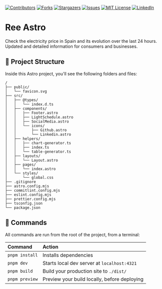 <div id="top"></div>

<!-- https://github.com/othneildrew/Best-README-Template >
<!-- PROJECT SHIELDS -->
<!--
*** I'm using markdown "reference style" links for readability.
*** Reference links are enclosed in brackets [ ] instead of parentheses ( ).
*** See the bottom of this document for the declaration of the reference variables
*** for contributors-url, forks-url, etc. This is an optional, concise syntax you may use.
*** https://www.markdownguide.org/basic-syntax/#reference-style-links
-->

[![Contributors][contributors-shield]][contributors-url]
[![Forks][forks-shield]][forks-url]
[![Stargazers][stars-shield]][stars-url]
[![Issues][issues-shield]][issues-url]
[![MIT License][license-shield]][license-url]
[![LinkedIn][linkedin-shield]][linkedin-url]

# Ree Astro

Check the electricity price in Spain and its evolution over the last 24 hours. Updated and detailed information for consumers and businesses.

## 🚀 Project Structure

Inside this Astro project, you'll see the following folders and files:

```text
/
├── public/
│   └── favicon.svg
├── src/
│   ├── @types/
│   │   └── index.d.ts
│   ├── components/
│   │   ├── Footer.astro
│   │   ├── LightSchedule.astro
│   │   ├── SocialMedia.astro
│   │   └── icons/
│   │       ├── Github.astro
│   │       └── Linkedin.astro
│   ├── helpers/
│   │   ├── chart-generator.ts
│   │   ├── index.ts
│   │   └── table-generator.ts
│   ├── layouts/
│   │   └── Layout.astro
│   ├── pages/
│   │   └── index.astro
│   └── styles/
│       └── global.css
├── .gitignore
├── astro.config.mjs
├── commitlint.config.mjs
├── eslint.config.mjs
├── prettier.config.mjs
├── tsconfig.json
└── package.json
```

## 🧞 Commands

All commands are run from the root of the project, from a terminal:

| Command        | Action                                       |
| :------------- | :------------------------------------------- |
| `pnpm install` | Installs dependencies                        |
| `pnpm dev`     | Starts local dev server at `localhost:4321`  |
| `pnpm build`   | Build your production site to `./dist/`      |
| `pnpm preview` | Preview your build locally, before deploying |

[contributors-shield]: https://img.shields.io/github/contributors/jesusvallez/ree-enegy-price.svg?style=for-the-badge
[contributors-url]: https://github.com/jesusvallez/ree-enegy-price/graphs/contributors
[forks-shield]: https://img.shields.io/github/forks/jesusvallez/ree-enegy-price.svg?style=for-the-badge
[forks-url]: https://github.com/jesusvallez/ree-enegy-price/network/members
[stars-shield]: https://img.shields.io/github/stars/jesusvallez/ree-enegy-price.svg?style=for-the-badge
[stars-url]: https://github.com/jesusvallez/ree-enegy-price/stargazers
[issues-shield]: https://img.shields.io/github/issues/jesusvallez/ree-enegy-price.svg?style=for-the-badge
[issues-url]: https://github.com/jesusvallez/ree-enegy-price/issues
[license-shield]: https://img.shields.io/github/license/jesusvallez/ree-enegy-price.svg?style=for-the-badge
[license-url]: https://github.com/jesusvallez/ree-enegy-price/blob/master/LICENSE.txt
[linkedin-shield]: https://img.shields.io/badge/-LinkedIn-black.svg?style=for-the-badge&logo=linkedin&colorB=555
[linkedin-url]: https://linkedin.com/in/jesusvallez
[product-screenshot]: images/screenshot.png
